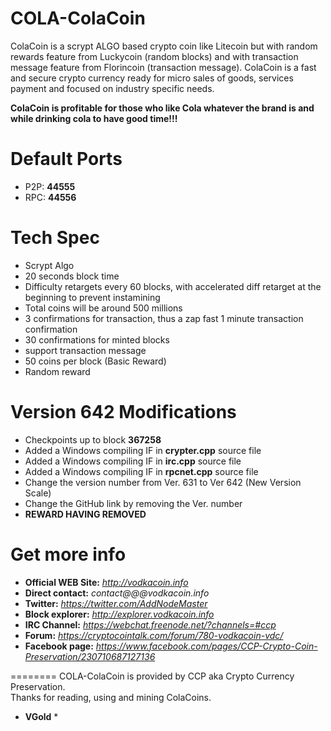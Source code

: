 COLA-ColaCoin
========
ColaCoin is a scrypt ALGO based crypto coin like Litecoin but with random rewards feature from Luckycoin (random blocks) and with transaction message feature from Florincoin (transaction message).
ColaCoin is a fast and secure crypto currency ready for micro sales of goods, services payment and focused on industry specific needs.

**ColaCoin is profitable for those who like Cola whatever the brand is and while drinking cola to have good time!!!**


Default Ports
========
* P2P: **44555**
* RPC: **44556**


Tech Spec
========
* Scrypt Algo
* 20 seconds block time
* Difficulty retargets every 60 blocks, with accelerated diff retarget at the beginning to prevent instamining 
* Total coins will be around 500 millions
* 3 confirmations for transaction, thus a zap fast 1 minute transaction confirmation
* 30 confirmations for minted blocks
* support transaction message
* 50 coins per block (Basic Reward)
* Random reward


Version 642 Modifications
========
* Checkpoints up to block **367258**
* Added a Windows compiling IF in **crypter.cpp** source file
* Added a Windows compiling IF in **irc.cpp** source file
* Added a Windows compiling IF in **rpcnet.cpp** source file
* Change the version number from Ver. 631 to Ver 642 (New Version Scale)
* Change the GitHub link by removing the Ver. number
* **REWARD HAVING REMOVED**



Get more info
========
* **Official WEB Site:** *http://vodkacoin.info*
* **Direct contact:** *contact@@@vodkacoin.info*
* **Twitter:** *https://twitter.com/AddNodeMaster*
* **Block explorer:** *http://explorer.vodkacoin.info*
* **IRC Channel:** *https://webchat.freenode.net/?channels=#ccp*
* **Forum:** *https://cryptocointalk.com/forum/780-vodkacoin-vdc/*
* **Facebook page:** *https://www.facebook.com/pages/CCP-Crypto-Coin-Preservation/230710687127136*



========
COLA-ColaCoin is provided by CCP aka Crypto Currency Preservation.  
Thanks for reading, using and mining ColaCoins.  
* **VGold** *






